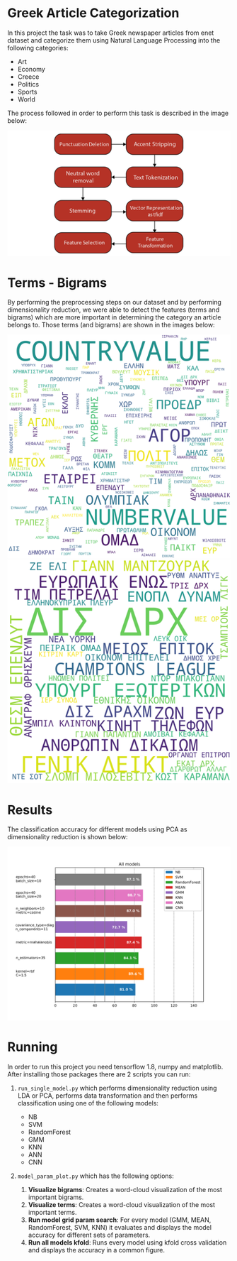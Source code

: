 
# Greek Article Categorization
In this project the task was to take Greek newspaper articles from enet 
dataset and categorize them using Natural Language Processing
into the following categories:
- Art
- Economy
- Creece
- Politics
- Sports
- World

The process followed in order to perform this task
is described in the image below:

![Preprocessing Steps](./presentation/images/process2.png?raw=true "Preprocessing Steps")

# Terms - Bigrams
By performing the preprocessing steps on our dataset
and by performing dimensionality reduction,
we were able to detect the features (terms and bigrams)
which are more important in determining the category
an article belongs to.
Those terms (and bigrams) are shown in the images below:

![Terms](./presentation/images/terms1.png?raw=true "Terms")
![Bigrams](./presentation/images/bigrams.png?raw=true "Bigrams")

# Results
The classification accuracy for different models using PCA
as dimensionality reduction is shown below:

![Results](./presentation/images/results.png?raw=true "Results")

# Running
In order to run this project you need tensorflow 1.8, numpy and matplotlib.
After installing those packages there are 2 scripts you can run:
1. `run_single_model.py` which performs dimensionality reduction using LDA or PCA, performs data transformation and then performs classification using one of the following models:
   	- NB
	- SVM
	- RandomForest
	- GMM
	- KNN
	- ANN
	- CNN

2. `model_param_plot.py` which has the following options:
   1. **Visualize bigrams**: Creates a word-cloud visualization of the most important bigrams.
   2. **Visualize terms**: Creates a word-cloud visualization of the most important terms.
   3. **Run model grid param search**: For every model (GMM, MEAN, RandomForest, SVM, KNN) it evaluates and displays the model accuracy for different sets of parameters.
   4. **Run all models kfold**: Runs every model using kfold cross validation and displays the accuracy in a common figure.

